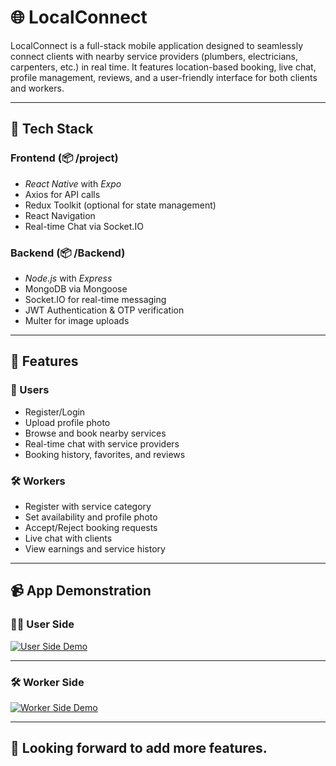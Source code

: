 # 🌐 LocalConnect

LocalConnect is a full-stack mobile application designed to seamlessly connect clients with nearby service providers (plumbers, electricians, carpenters, etc.) in real time. It features location-based booking, live chat, profile management, reviews, and a user-friendly interface for both clients and workers.

---

## 📱 Tech Stack

### Frontend (📦 /project)
- *React Native* with *Expo*
- Axios for API calls
- Redux Toolkit (optional for state management)
- React Navigation
- Real-time Chat via Socket.IO

### Backend (📦 /Backend)
- *Node.js* with *Express*
- MongoDB via Mongoose
- Socket.IO for real-time messaging
- JWT Authentication & OTP verification
- Multer for image uploads

---

## 🚀 Features

### 👥 Users
- Register/Login 
- Upload profile photo
- Browse and book nearby services
- Real-time chat with service providers
- Booking history, favorites, and reviews

### 🛠️ Workers
- Register with service category
- Set availability and profile photo
- Accept/Reject booking requests
- Live chat with clients
- View earnings and service history

---

## 📹 App Demonstration

### 🙋‍♂️ User Side

[![User Side Demo](http://img.youtube.com/vi/Xujx9nzWqLc/0.jpg)](https://youtu.be/Xujx9nzWqLc?si=uhuKY-qWkJKed3Ji)

---

### 🛠️ Worker Side

[![Worker Side Demo](http://img.youtube.com/vi/i9o1-sOnt58/0.jpg)](https://youtube.com/shorts/i9o1-sOnt58?si=XWxyO3RzvWPuKbYJ)

---

## 📌 Looking forward to add more features.
